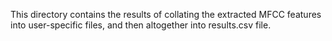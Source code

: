 This directory contains the results of collating the extracted MFCC features
into user-specific files, and then altogether into results.csv file.
